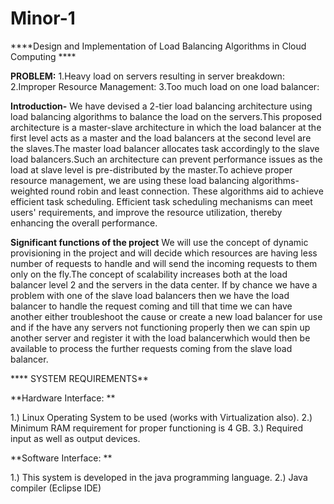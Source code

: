 # Minor-1
****Design and Implementation of Load Balancing Algorithms in Cloud Computing ****

**PROBLEM:**
1.Heavy load on servers resulting in server breakdown:
2.Improper Resource Management:
3.Too much load on one load balancer:


**Introduction-**
We have devised a 2-tier load balancing architecture using load balancing algorithms to balance the load on the servers.This proposed architecture is a master-slave architecture in which the load balancer at the first level acts as a master and the load balancers at the  second level are the slaves.The master load balancer allocates task accordingly to the slave load balancers.Such an architecture can prevent performance issues as the load at slave level is pre-distributed by the master.To achieve proper resource management, we are using these load balancing algorithms-weighted round robin and least connection. These algorithms aid to achieve efficient task scheduling. Efficient task scheduling mechanisms can meet users' requirements, and improve the resource utilization, thereby enhancing the overall performance.



**Significant functions of the project**
 We will use the concept of dynamic provisioning in the project and will decide which resources are having  less number of requests to handle and will send the incoming requests to them only on the fly.The concept of scalability increases both at the load balancer level 2 and the servers in the data center. If by chance we have a problem with one of the slave load balancers then we have the load balancer to handle the request coming and till that time we can have another either troubleshoot the cause or create a new load balancer for use and if the have any servers not functioning properly then we can spin up another server and register it with the load balancerwhich would then be available to process the further requests coming from the slave load balancer.
 
 
 
**** SYSTEM REQUIREMENTS**

**Hardware Interface: **

1.) Linux Operating System to be used (works with Virtualization also). 
2.) Minimum RAM requirement for proper functioning is 4 GB. 
3.) Required input as well as output devices. 

**Software Interface: **

1.) This system is developed in the java programming language. 
2.) Java compiler (Eclipse IDE)

 
 
 




